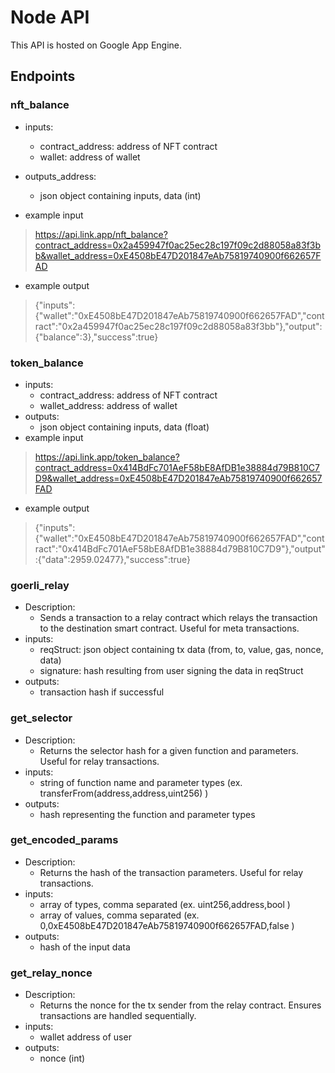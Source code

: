 # Node API
This API is hosted on Google App Engine.

## Endpoints
### nft_balance
- inputs: 
  - contract_address: address of NFT contract 
  - wallet: address of wallet
- outputs_address:
  - json object containing inputs, data (int)

- example input
> https://api.link.app/nft_balance?contract_address=0x2a459947f0ac25ec28c197f09c2d88058a83f3bb&wallet_address=0xE4508bE47D201847eAb75819740900f662657FAD
- example output
> {"inputs":{"wallet":"0xE4508bE47D201847eAb75819740900f662657FAD","contract":"0x2a459947f0ac25ec28c197f09c2d88058a83f3bb"},"output":{"balance":3},"success":true}


### token_balance
- inputs: 
  - contract_address: address of NFT contract 
  - wallet_address: address of wallet
- outputs:
  - json object containing inputs, data (float)
- example input
> https://api.link.app/token_balance?contract_address=0x414BdFc701AeF58bE8AfDB1e38884d79B810C7D9&wallet_address=0xE4508bE47D201847eAb75819740900f662657FAD
- example output
> {"inputs":{"wallet":"0xE4508bE47D201847eAb75819740900f662657FAD","contract":"0x414BdFc701AeF58bE8AfDB1e38884d79B810C7D9"},"output":{"data":2959.02477},"success":true}

### goerli_relay
- Description:
  - Sends a transaction to a relay contract which relays the transaction to the destination smart contract. Useful for meta transactions.
- inputs:
  - reqStruct: json object containing tx data (from, to, value, gas, nonce, data)
  - signature: hash resulting from user signing the data in reqStruct
- outputs:
  - transaction hash if successful

### get_selector
- Description:
  - Returns the selector hash for a given function and parameters. Useful for relay transactions.
- inputs:
  - string of function name and parameter types (ex. transferFrom(address,address,uint256) )
- outputs:
  - hash representing the function and parameter types
  
### get_encoded_params
 - Description: 
   - Returns the hash of the transaction parameters. Useful for relay transactions.
 - inputs:
    - array of types, comma separated (ex. uint256,address,bool )
    - array of values, comma separated (ex. 0,0xE4508bE47D201847eAb75819740900f662657FAD,false )
 - outputs:
    - hash of the input data
   
### get_relay_nonce
 - Description:
    - Returns the nonce for the tx sender from the relay contract. Ensures transactions are handled sequentially.
 - inputs:
    - wallet address of user
 - outputs:
    - nonce (int)
